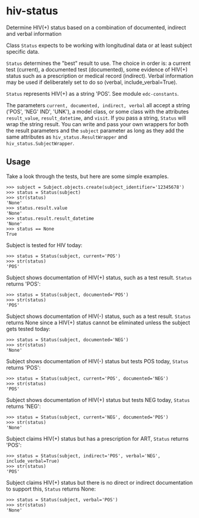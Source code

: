 # hiv-status

Determine HIV(+) status based on a combination of documented, indirect and verbal information

Class `Status` expects to be working with longitudinal data or at least subject specific data.

`Status` determines the "best" result to use. The choice in order is: a current test (current), a documented test (documented), some evidence of HIV(+) status such as a prescription or medical record (indirect). Verbal information may be used if deliberately set to do so (verbal, include_verbal=True).

`Status` represents HIV(+) as a string 'POS'. See module `edc-constants`.

The parameters `current, documented, indirect, verbal` all accept a string ('POS', 'NEG' IND', 'UNK'), a model class, or some class with the attributes `result_value`, `result_datetime`, and `visit`. If you pass a string, `Status` will wrap the string result. You can write and pass your own wrappers for both the result parameters and the `subject` parameter as long as they add the same attributes as `hiv_status.ResultWrapper` and `hiv_status.SubjectWrapper`.

Usage
-----

Take a look through the tests, but here are some simple examples.

	>>> subject = Subject.objects.create(subject_identifier='12345678')
	>>> status = Status(subject)
	>>> str(status)
	'None'
	>>> status.result.value
	'None'
	>>> status.result.result_datetime
	'None'
	>>> status == None
	True

Subject is tested for HIV today:

	>>> status = Status(subject, current='POS')
	>>> str(status)
	'POS'

Subject shows documentation of HIV(+) status, such as a test result. `Status` returns 'POS':

	>>> status = Status(subject, documented='POS')
	>>> str(status)
	'POS'

Subject shows documentation of HIV(-) status, such as a test result. `Status` returns None since a HIV(+) status cannot be eliminated unless the subject gets tested today:

	>>> status = Status(subject, documented='NEG')
	>>> str(status)
	'None'

Subject shows documentation of HIV(-) status but tests POS today, `Status` returns 'POS':

	>>> status = Status(subject, current='POS', documented='NEG')
	>>> str(status)
	'POS'	
	
Subject shows documentation of HIV(+) status but tests NEG today, `Status` returns 'NEG':

	>>> status = Status(subject, current='NEG', documented='POS')
	>>> str(status)
	'None'

Subject claims HIV(+) status but has a prescription for ART, `Status` returns 'POS':

	>>> status = Status(subject, indirect='POS', verbal='NEG', include_verbal=True)
	>>> str(status)
	'POS'

Subject claims HIV(+) status but there is no direct or indirect documentation to support this, `Status` returns None:

	>>> status = Status(subject, verbal='POS')
	>>> str(status)
	'None'

